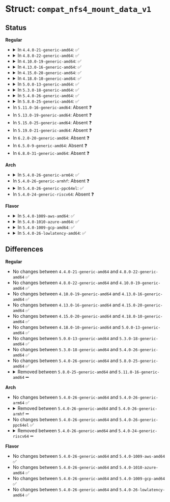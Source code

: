 # Struct: <code>compat_nfs4_mount_data_v1</code>

## Status
<b>Regular</b>
<ul>
<li>
<details>
<summary>In <code>4.4.0-21-generic-amd64</code>: ✅</summary>

```c
struct compat_nfs4_mount_data_v1 {
    compat_int_t version;
    compat_int_t flags;
    compat_int_t rsize;
    compat_int_t wsize;
    compat_int_t timeo;
    compat_int_t retrans;
    compat_int_t acregmin;
    compat_int_t acregmax;
    compat_int_t acdirmin;
    compat_int_t acdirmax;
    struct compat_nfs_string client_addr;
    struct compat_nfs_string mnt_path;
    struct compat_nfs_string hostname;
    compat_uint_t host_addrlen;
    compat_uptr_t host_addr;
    compat_int_t proto;
    compat_int_t auth_flavourlen;
    compat_uptr_t auth_flavours;
}
```
</details>
</li>
<li>
<details>
<summary>In <code>4.8.0-22-generic-amd64</code>: ✅</summary>

```c
struct compat_nfs4_mount_data_v1 {
    compat_int_t version;
    compat_int_t flags;
    compat_int_t rsize;
    compat_int_t wsize;
    compat_int_t timeo;
    compat_int_t retrans;
    compat_int_t acregmin;
    compat_int_t acregmax;
    compat_int_t acdirmin;
    compat_int_t acdirmax;
    struct compat_nfs_string client_addr;
    struct compat_nfs_string mnt_path;
    struct compat_nfs_string hostname;
    compat_uint_t host_addrlen;
    compat_uptr_t host_addr;
    compat_int_t proto;
    compat_int_t auth_flavourlen;
    compat_uptr_t auth_flavours;
}
```
</details>
</li>
<li>
<details>
<summary>In <code>4.10.0-19-generic-amd64</code>: ✅</summary>

```c
struct compat_nfs4_mount_data_v1 {
    compat_int_t version;
    compat_int_t flags;
    compat_int_t rsize;
    compat_int_t wsize;
    compat_int_t timeo;
    compat_int_t retrans;
    compat_int_t acregmin;
    compat_int_t acregmax;
    compat_int_t acdirmin;
    compat_int_t acdirmax;
    struct compat_nfs_string client_addr;
    struct compat_nfs_string mnt_path;
    struct compat_nfs_string hostname;
    compat_uint_t host_addrlen;
    compat_uptr_t host_addr;
    compat_int_t proto;
    compat_int_t auth_flavourlen;
    compat_uptr_t auth_flavours;
}
```
</details>
</li>
<li>
<details>
<summary>In <code>4.13.0-16-generic-amd64</code>: ✅</summary>

```c
struct compat_nfs4_mount_data_v1 {
    compat_int_t version;
    compat_int_t flags;
    compat_int_t rsize;
    compat_int_t wsize;
    compat_int_t timeo;
    compat_int_t retrans;
    compat_int_t acregmin;
    compat_int_t acregmax;
    compat_int_t acdirmin;
    compat_int_t acdirmax;
    struct compat_nfs_string client_addr;
    struct compat_nfs_string mnt_path;
    struct compat_nfs_string hostname;
    compat_uint_t host_addrlen;
    compat_uptr_t host_addr;
    compat_int_t proto;
    compat_int_t auth_flavourlen;
    compat_uptr_t auth_flavours;
}
```
</details>
</li>
<li>
<details>
<summary>In <code>4.15.0-20-generic-amd64</code>: ✅</summary>

```c
struct compat_nfs4_mount_data_v1 {
    compat_int_t version;
    compat_int_t flags;
    compat_int_t rsize;
    compat_int_t wsize;
    compat_int_t timeo;
    compat_int_t retrans;
    compat_int_t acregmin;
    compat_int_t acregmax;
    compat_int_t acdirmin;
    compat_int_t acdirmax;
    struct compat_nfs_string client_addr;
    struct compat_nfs_string mnt_path;
    struct compat_nfs_string hostname;
    compat_uint_t host_addrlen;
    compat_uptr_t host_addr;
    compat_int_t proto;
    compat_int_t auth_flavourlen;
    compat_uptr_t auth_flavours;
}
```
</details>
</li>
<li>
<details>
<summary>In <code>4.18.0-10-generic-amd64</code>: ✅</summary>

```c
struct compat_nfs4_mount_data_v1 {
    compat_int_t version;
    compat_int_t flags;
    compat_int_t rsize;
    compat_int_t wsize;
    compat_int_t timeo;
    compat_int_t retrans;
    compat_int_t acregmin;
    compat_int_t acregmax;
    compat_int_t acdirmin;
    compat_int_t acdirmax;
    struct compat_nfs_string client_addr;
    struct compat_nfs_string mnt_path;
    struct compat_nfs_string hostname;
    compat_uint_t host_addrlen;
    compat_uptr_t host_addr;
    compat_int_t proto;
    compat_int_t auth_flavourlen;
    compat_uptr_t auth_flavours;
}
```
</details>
</li>
<li>
<details>
<summary>In <code>5.0.0-13-generic-amd64</code>: ✅</summary>

```c
struct compat_nfs4_mount_data_v1 {
    compat_int_t version;
    compat_int_t flags;
    compat_int_t rsize;
    compat_int_t wsize;
    compat_int_t timeo;
    compat_int_t retrans;
    compat_int_t acregmin;
    compat_int_t acregmax;
    compat_int_t acdirmin;
    compat_int_t acdirmax;
    struct compat_nfs_string client_addr;
    struct compat_nfs_string mnt_path;
    struct compat_nfs_string hostname;
    compat_uint_t host_addrlen;
    compat_uptr_t host_addr;
    compat_int_t proto;
    compat_int_t auth_flavourlen;
    compat_uptr_t auth_flavours;
}
```
</details>
</li>
<li>
<details>
<summary>In <code>5.3.0-18-generic-amd64</code>: ✅</summary>

```c
struct compat_nfs4_mount_data_v1 {
    compat_int_t version;
    compat_int_t flags;
    compat_int_t rsize;
    compat_int_t wsize;
    compat_int_t timeo;
    compat_int_t retrans;
    compat_int_t acregmin;
    compat_int_t acregmax;
    compat_int_t acdirmin;
    compat_int_t acdirmax;
    struct compat_nfs_string client_addr;
    struct compat_nfs_string mnt_path;
    struct compat_nfs_string hostname;
    compat_uint_t host_addrlen;
    compat_uptr_t host_addr;
    compat_int_t proto;
    compat_int_t auth_flavourlen;
    compat_uptr_t auth_flavours;
}
```
</details>
</li>
<li>
<details>
<summary>In <code>5.4.0-26-generic-amd64</code>: ✅</summary>

```c
struct compat_nfs4_mount_data_v1 {
    compat_int_t version;
    compat_int_t flags;
    compat_int_t rsize;
    compat_int_t wsize;
    compat_int_t timeo;
    compat_int_t retrans;
    compat_int_t acregmin;
    compat_int_t acregmax;
    compat_int_t acdirmin;
    compat_int_t acdirmax;
    struct compat_nfs_string client_addr;
    struct compat_nfs_string mnt_path;
    struct compat_nfs_string hostname;
    compat_uint_t host_addrlen;
    compat_uptr_t host_addr;
    compat_int_t proto;
    compat_int_t auth_flavourlen;
    compat_uptr_t auth_flavours;
}
```
</details>
</li>
<li>
<details>
<summary>In <code>5.8.0-25-generic-amd64</code>: ✅</summary>

```c
struct compat_nfs4_mount_data_v1 {
    compat_int_t version;
    compat_int_t flags;
    compat_int_t rsize;
    compat_int_t wsize;
    compat_int_t timeo;
    compat_int_t retrans;
    compat_int_t acregmin;
    compat_int_t acregmax;
    compat_int_t acdirmin;
    compat_int_t acdirmax;
    struct compat_nfs_string client_addr;
    struct compat_nfs_string mnt_path;
    struct compat_nfs_string hostname;
    compat_uint_t host_addrlen;
    compat_uptr_t host_addr;
    compat_int_t proto;
    compat_int_t auth_flavourlen;
    compat_uptr_t auth_flavours;
}
```
</details>
</li>
<li>
In <code>5.11.0-16-generic-amd64</code>: Absent ❓
</li>
<li>
In <code>5.13.0-19-generic-amd64</code>: Absent ❓
</li>
<li>
In <code>5.15.0-25-generic-amd64</code>: Absent ❓
</li>
<li>
In <code>5.19.0-21-generic-amd64</code>: Absent ❓
</li>
<li>
In <code>6.2.0-20-generic-amd64</code>: Absent ❓
</li>
<li>
In <code>6.5.0-9-generic-amd64</code>: Absent ❓
</li>
<li>
In <code>6.8.0-31-generic-amd64</code>: Absent ❓
</li>
</ul>
<b>Arch</b>
<ul>
<li>
<details>
<summary>In <code>5.4.0-26-generic-arm64</code>: ✅</summary>

```c
struct compat_nfs4_mount_data_v1 {
    compat_int_t version;
    compat_int_t flags;
    compat_int_t rsize;
    compat_int_t wsize;
    compat_int_t timeo;
    compat_int_t retrans;
    compat_int_t acregmin;
    compat_int_t acregmax;
    compat_int_t acdirmin;
    compat_int_t acdirmax;
    struct compat_nfs_string client_addr;
    struct compat_nfs_string mnt_path;
    struct compat_nfs_string hostname;
    compat_uint_t host_addrlen;
    compat_uptr_t host_addr;
    compat_int_t proto;
    compat_int_t auth_flavourlen;
    compat_uptr_t auth_flavours;
}
```
</details>
</li>
<li>
In <code>5.4.0-26-generic-armhf</code>: Absent ❓
</li>
<li>
<details>
<summary>In <code>5.4.0-26-generic-ppc64el</code>: ✅</summary>

```c
struct compat_nfs4_mount_data_v1 {
    compat_int_t version;
    compat_int_t flags;
    compat_int_t rsize;
    compat_int_t wsize;
    compat_int_t timeo;
    compat_int_t retrans;
    compat_int_t acregmin;
    compat_int_t acregmax;
    compat_int_t acdirmin;
    compat_int_t acdirmax;
    struct compat_nfs_string client_addr;
    struct compat_nfs_string mnt_path;
    struct compat_nfs_string hostname;
    compat_uint_t host_addrlen;
    compat_uptr_t host_addr;
    compat_int_t proto;
    compat_int_t auth_flavourlen;
    compat_uptr_t auth_flavours;
}
```
</details>
</li>
<li>
In <code>5.4.0-24-generic-riscv64</code>: Absent ❓
</li>
</ul>
<b>Flavor</b>
<ul>
<li>
<details>
<summary>In <code>5.4.0-1009-aws-amd64</code>: ✅</summary>

```c
struct compat_nfs4_mount_data_v1 {
    compat_int_t version;
    compat_int_t flags;
    compat_int_t rsize;
    compat_int_t wsize;
    compat_int_t timeo;
    compat_int_t retrans;
    compat_int_t acregmin;
    compat_int_t acregmax;
    compat_int_t acdirmin;
    compat_int_t acdirmax;
    struct compat_nfs_string client_addr;
    struct compat_nfs_string mnt_path;
    struct compat_nfs_string hostname;
    compat_uint_t host_addrlen;
    compat_uptr_t host_addr;
    compat_int_t proto;
    compat_int_t auth_flavourlen;
    compat_uptr_t auth_flavours;
}
```
</details>
</li>
<li>
<details>
<summary>In <code>5.4.0-1010-azure-amd64</code>: ✅</summary>

```c
struct compat_nfs4_mount_data_v1 {
    compat_int_t version;
    compat_int_t flags;
    compat_int_t rsize;
    compat_int_t wsize;
    compat_int_t timeo;
    compat_int_t retrans;
    compat_int_t acregmin;
    compat_int_t acregmax;
    compat_int_t acdirmin;
    compat_int_t acdirmax;
    struct compat_nfs_string client_addr;
    struct compat_nfs_string mnt_path;
    struct compat_nfs_string hostname;
    compat_uint_t host_addrlen;
    compat_uptr_t host_addr;
    compat_int_t proto;
    compat_int_t auth_flavourlen;
    compat_uptr_t auth_flavours;
}
```
</details>
</li>
<li>
<details>
<summary>In <code>5.4.0-1009-gcp-amd64</code>: ✅</summary>

```c
struct compat_nfs4_mount_data_v1 {
    compat_int_t version;
    compat_int_t flags;
    compat_int_t rsize;
    compat_int_t wsize;
    compat_int_t timeo;
    compat_int_t retrans;
    compat_int_t acregmin;
    compat_int_t acregmax;
    compat_int_t acdirmin;
    compat_int_t acdirmax;
    struct compat_nfs_string client_addr;
    struct compat_nfs_string mnt_path;
    struct compat_nfs_string hostname;
    compat_uint_t host_addrlen;
    compat_uptr_t host_addr;
    compat_int_t proto;
    compat_int_t auth_flavourlen;
    compat_uptr_t auth_flavours;
}
```
</details>
</li>
<li>
<details>
<summary>In <code>5.4.0-26-lowlatency-amd64</code>: ✅</summary>

```c
struct compat_nfs4_mount_data_v1 {
    compat_int_t version;
    compat_int_t flags;
    compat_int_t rsize;
    compat_int_t wsize;
    compat_int_t timeo;
    compat_int_t retrans;
    compat_int_t acregmin;
    compat_int_t acregmax;
    compat_int_t acdirmin;
    compat_int_t acdirmax;
    struct compat_nfs_string client_addr;
    struct compat_nfs_string mnt_path;
    struct compat_nfs_string hostname;
    compat_uint_t host_addrlen;
    compat_uptr_t host_addr;
    compat_int_t proto;
    compat_int_t auth_flavourlen;
    compat_uptr_t auth_flavours;
}
```
</details>
</li>
</ul>

## Differences
<b>Regular</b>
<ul>
<li>
No changes between <code>4.4.0-21-generic-amd64</code> and <code>4.8.0-22-generic-amd64</code> ✅
</li>
<li>
No changes between <code>4.8.0-22-generic-amd64</code> and <code>4.10.0-19-generic-amd64</code> ✅
</li>
<li>
No changes between <code>4.10.0-19-generic-amd64</code> and <code>4.13.0-16-generic-amd64</code> ✅
</li>
<li>
No changes between <code>4.13.0-16-generic-amd64</code> and <code>4.15.0-20-generic-amd64</code> ✅
</li>
<li>
No changes between <code>4.15.0-20-generic-amd64</code> and <code>4.18.0-10-generic-amd64</code> ✅
</li>
<li>
No changes between <code>4.18.0-10-generic-amd64</code> and <code>5.0.0-13-generic-amd64</code> ✅
</li>
<li>
No changes between <code>5.0.0-13-generic-amd64</code> and <code>5.3.0-18-generic-amd64</code> ✅
</li>
<li>
No changes between <code>5.3.0-18-generic-amd64</code> and <code>5.4.0-26-generic-amd64</code> ✅
</li>
<li>
No changes between <code>5.4.0-26-generic-amd64</code> and <code>5.8.0-25-generic-amd64</code> ✅
</li>
<li>
<details>
<summary>Removed between <code>5.8.0-25-generic-amd64</code> and <code>5.11.0-16-generic-amd64</code> ➖</summary>

```c
struct compat_nfs4_mount_data_v1 {
    compat_int_t version;
    compat_int_t flags;
    compat_int_t rsize;
    compat_int_t wsize;
    compat_int_t timeo;
    compat_int_t retrans;
    compat_int_t acregmin;
    compat_int_t acregmax;
    compat_int_t acdirmin;
    compat_int_t acdirmax;
    struct compat_nfs_string client_addr;
    struct compat_nfs_string mnt_path;
    struct compat_nfs_string hostname;
    compat_uint_t host_addrlen;
    compat_uptr_t host_addr;
    compat_int_t proto;
    compat_int_t auth_flavourlen;
    compat_uptr_t auth_flavours;
}
```
</details>
</li>
</ul>
<b>Arch</b>
<ul>
<li>
No changes between <code>5.4.0-26-generic-amd64</code> and <code>5.4.0-26-generic-arm64</code> ✅
</li>
<li>
<details>
<summary>Removed between <code>5.4.0-26-generic-amd64</code> and <code>5.4.0-26-generic-armhf</code> ➖</summary>

```c
struct compat_nfs4_mount_data_v1 {
    compat_int_t version;
    compat_int_t flags;
    compat_int_t rsize;
    compat_int_t wsize;
    compat_int_t timeo;
    compat_int_t retrans;
    compat_int_t acregmin;
    compat_int_t acregmax;
    compat_int_t acdirmin;
    compat_int_t acdirmax;
    struct compat_nfs_string client_addr;
    struct compat_nfs_string mnt_path;
    struct compat_nfs_string hostname;
    compat_uint_t host_addrlen;
    compat_uptr_t host_addr;
    compat_int_t proto;
    compat_int_t auth_flavourlen;
    compat_uptr_t auth_flavours;
}
```
</details>
</li>
<li>
No changes between <code>5.4.0-26-generic-amd64</code> and <code>5.4.0-26-generic-ppc64el</code> ✅
</li>
<li>
<details>
<summary>Removed between <code>5.4.0-26-generic-amd64</code> and <code>5.4.0-24-generic-riscv64</code> ➖</summary>

```c
struct compat_nfs4_mount_data_v1 {
    compat_int_t version;
    compat_int_t flags;
    compat_int_t rsize;
    compat_int_t wsize;
    compat_int_t timeo;
    compat_int_t retrans;
    compat_int_t acregmin;
    compat_int_t acregmax;
    compat_int_t acdirmin;
    compat_int_t acdirmax;
    struct compat_nfs_string client_addr;
    struct compat_nfs_string mnt_path;
    struct compat_nfs_string hostname;
    compat_uint_t host_addrlen;
    compat_uptr_t host_addr;
    compat_int_t proto;
    compat_int_t auth_flavourlen;
    compat_uptr_t auth_flavours;
}
```
</details>
</li>
</ul>
<b>Flavor</b>
<ul>
<li>
No changes between <code>5.4.0-26-generic-amd64</code> and <code>5.4.0-1009-aws-amd64</code> ✅
</li>
<li>
No changes between <code>5.4.0-26-generic-amd64</code> and <code>5.4.0-1010-azure-amd64</code> ✅
</li>
<li>
No changes between <code>5.4.0-26-generic-amd64</code> and <code>5.4.0-1009-gcp-amd64</code> ✅
</li>
<li>
No changes between <code>5.4.0-26-generic-amd64</code> and <code>5.4.0-26-lowlatency-amd64</code> ✅
</li>
</ul>
